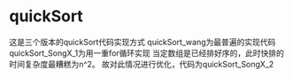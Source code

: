 # quickSort

这是三个版本的quickSort代码实现方式 
quickSort_wang为最普遍的实现代码
quickSort_SongX_1为用一重for循环实现
当定数组是已经排好序的，此时快排的时间复杂度最糟糕为n^2。 故对此情况进行优化，代码为quickSort_SongX_2
